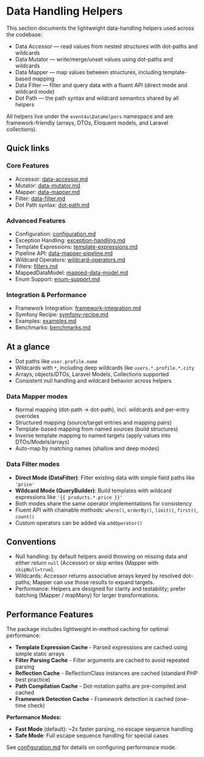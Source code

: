 # Data Handling Helpers

This section documents the lightweight data-handling helpers used across the codebase:

- Data Accessor — read values from nested structures with dot-paths and wildcards
- Data Mutator — write/merge/unset values using dot-paths and wildcards
- Data Mapper — map values between structures, including template-based mapping
- Data Filter — filter and query data with a fluent API (direct mode and wildcard mode)
- Dot Path — the path syntax and wildcard semantics shared by all helpers

All helpers live under the `event4u\DataHelpers` namespace and are framework-friendly (arrays, DTOs, Eloquent models, and Laravel collections).

## Quick links

### Core Features
- Accessor: [data-accessor.md](data-accessor.md)
- Mutator: [data-mutator.md](data-mutator.md)
- Mapper:  [data-mapper.md](data-mapper.md)
- Filter: [data-filter.md](data-filter.md)
- Dot Path syntax: [dot-path.md](dot-path.md)

### Advanced Features
- Configuration: [configuration.md](configuration.md)
- Exception Handling: [exception-handling.md](exception-handling.md)
- Template Expressions: [template-expressions.md](template-expressions.md)
- Pipeline API: [data-mapper-pipeline.md](data-mapper-pipeline.md)
- Wildcard Operators: [wildcard-operators.md](wildcard-operators.md)
- Filters: [filters.md](filters.md)
- MappedDataModel: [mapped-data-model.md](mapped-data-model.md)
- Enum Support: [enum-support.md](enum-support.md)

### Integration & Performance
- Framework Integration: [framework-integration.md](framework-integration.md)
- Symfony Recipe: [symfony-recipe.md](symfony-recipe.md)
- Examples: [examples.md](examples.md)
- Benchmarks: [benchmarks.md](benchmarks.md)

## At a glance

- Dot paths like `user.profile.name`
- Wildcards with `*`, including deep wildcards like `users.*.profile.*.city`
- Arrays, objects/DTOs, Laravel Models, Collections supported
- Consistent null handling and wildcard behavior across helpers

### Data Mapper modes

- Normal mapping (dot-path → dot-path), incl. wildcards and per-entry overrides
- Structured mapping (source/target entries and mapping pairs)
- Template-based mapping from named sources (build structures)
- Inverse template mapping to named targets (apply values into DTOs/Models/arrays)
- Auto-map by matching names (shallow and deep modes)

### Data Filter modes

- **Direct Mode (DataFilter)**: Filter existing data with simple field paths like `'price'`
- **Wildcard Mode (QueryBuilder)**: Build templates with wildcard expressions like `'{{ products.*.price }}'`
- Both modes share the same operator implementations for consistency
- Fluent API with chainable methods: `where()`, `orderBy()`, `limit()`, `first()`, `count()`
- Custom operators can be added via `addOperator()`

## Conventions

- Null handling: by default helpers avoid throwing on missing data and either return `null` (Accessor) or skip writes (Mapper with
  `skipNull=true`).
- Wildcards: Accessor returns associative arrays keyed by resolved dot-paths; Mapper can use those results to expand targets.
- Performance: Helpers are designed for clarity and testability; prefer batching (Mapper / mapMany) for larger transformations.

## Performance Features

The package includes lightweight in-method caching for optimal performance:

- **Template Expression Cache** - Parsed expressions are cached using simple static arrays
- **Filter Parsing Cache** - Filter arguments are cached to avoid repeated parsing
- **Reflection Cache** - ReflectionClass instances are cached (standard PHP best practice)
- **Path Compilation Cache** - Dot-notation paths are pre-compiled and cached
- **Framework Detection Cache** - Framework detection is cached (one-time check)

**Performance Modes:**
- **Fast Mode** (default): ~2x faster parsing, no escape sequence handling
- **Safe Mode**: Full escape sequence handling for special cases

See [configuration.md](configuration.md) for details on configuring performance mode.
